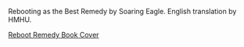 Rebooting as the Best Remedy by Soaring Eagle. English translation by HMHU.

[Reboot Remedy Book Cover](https://rebootremedy.github.io/images/cover.png)